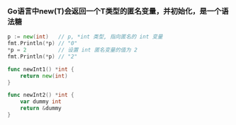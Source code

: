### Go语言中new(T)会返回一个T类型的匿名变量，并初始化，是一个语法糖

```go
p := new(int)   // p, *int 类型, 指向匿名的 int 变量
fmt.Println(*p) // "0"
*p = 2          // 设置 int 匿名变量的值为 2
fmt.Println(*p) // "2"

func newInt1() *int {
	return new(int)
}

func newInt2() *int {
	var dummy int
	return &dummy
}
```


